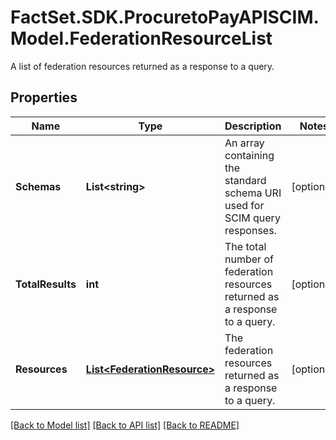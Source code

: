 # FactSet.SDK.ProcuretoPayAPISCIM.Model.FederationResourceList
A list of federation resources returned as a response to a query.

## Properties

Name | Type | Description | Notes
------------ | ------------- | ------------- | -------------
**Schemas** | **List&lt;string&gt;** | An array containing the standard schema URI used for SCIM query responses. | [optional] 
**TotalResults** | **int** | The total number of federation resources returned as a response to a query. | [optional] 
**Resources** | [**List&lt;FederationResource&gt;**](FederationResource.md) | The federation resources returned as a response to a query. | [optional] 

[[Back to Model list]](../README.md#documentation-for-models) [[Back to API list]](../README.md#documentation-for-api-endpoints) [[Back to README]](../README.md)


